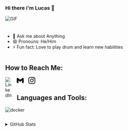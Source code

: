 ### Hi there i'm Lucas 👋

<img  alt="GIF" src="https://media.tenor.com/images/d460ddaa628a29446e5bbc7f38869807/tenor.gif" width="200" />

#

- 💬 Ask me about Anything
- 😄 Pronouns: He/Him
- ⚡ Fun fact: Love to play drum and learn new habilities

#

## How to Reach Me:

[<img align="left" style="margin-right:15px" alt="LinkedIn" width="22px" src="https://cdn.jsdelivr.net/npm/simple-icons@v3/icons/linkedin.svg" />][linkedin]
[<img align="left" style="margin-right:15px" alt="E-mail" width="22px" src="./imgs/gmail.svg" />][email]
[<img  alt="Instagram" width="22px" src="./imgs/instagram.svg" />][instagram]

## Languages and Tools:

<img  alt="docker" src="https://skillicons.dev/icons?i=vscode,html,css,c,javascript,ts,react,nodejs,postgresql,firebase,graphql,prisma,docker,nextjs,nestjs,mongodb,jest,styledcomponents,tailwind,materialui,git,github,githubactions,bash,rabbitmq" />

##

<details>
    <summary>GitHub Stats</summary>
    <img style="margin-right:5px" alt="Lucas gitHub Stats" src="https://github-readme-stats.vercel.app/api?username=lucasfranchini" />
    
</details>

[linkedin]: https://www.linkedin.com/in/lucas-franchini-18b459217/
[email]: lucasfranchini.a@gmail.com
[instagram]: https://www.instagram.com/lucasfranchinialves/
